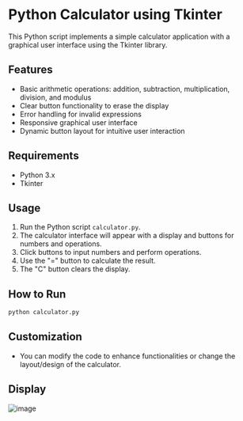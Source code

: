 # Python Calculator using Tkinter

This Python script implements a simple calculator application with a graphical user interface using the Tkinter library.

## Features

- Basic arithmetic operations: addition, subtraction, multiplication, division, and modulus
- Clear button functionality to erase the display
- Error handling for invalid expressions
- Responsive graphical user interface
- Dynamic button layout for intuitive user interaction

## Requirements

- Python 3.x
- Tkinter 

## Usage

1. Run the Python script `calculator.py`.
2. The calculator interface will appear with a display and buttons for numbers and operations.
3. Click buttons to input numbers and perform operations.
4. Use the "=" button to calculate the result.
5. The "C" button clears the display.

## How to Run

```bash
python calculator.py
```

## Customization

- You can modify the code to enhance functionalities or change the layout/design of the calculator.

## Display
![image](https://github.com/Lvprt-K/Python_Projects/assets/143074290/aa648fdf-f6bc-4b88-a6f6-ac28a97a6e90)


